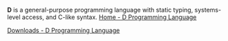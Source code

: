 **D** is a general-purpose programming language with static typing, systems-level access, and C-like syntax.
[Home - D Programming Language](https://dlang.org/)

[Downloads - D Programming Language](https://dlang.org/download.html)